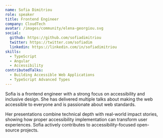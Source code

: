 ```yaml
---
name: Sofia Dimitriou
role: speaker
title: Frontend Engineer
company: CloudTech
avatar: /images/community/elena-georgiou.svg
social:
  github: https://github.com/sofiadimitriou
  twitter: https://twitter.com/sofiadim
  linkedin: https://linkedin.com/in/sofiadimitriou
skills:
  - TypeScript
  - Angular
  - Accessibility
contributedTalks:
  - Building Accessible Web Applications
  - TypeScript Advanced Types
---
```


Sofia is a frontend engineer with a strong focus on accessibility and inclusive design. She has delivered multiple talks about making the web accessible to everyone and is passionate about web standards.

Her presentations combine technical depth with real-world impact stories, showing how proper accessibility implementation can transform user experiences. Sofia actively contributes to accessibility-focused open-source projects.
